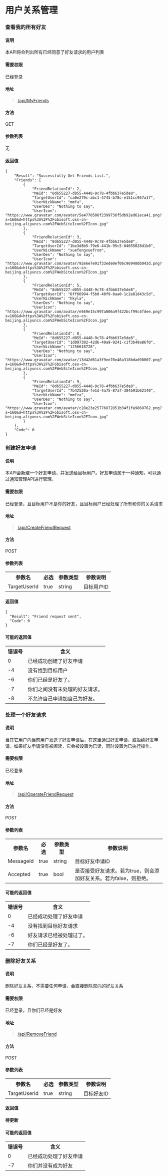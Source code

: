 ﻿# 用户关系管理

### 查看我的所有好友

#### 说明

本API将会列出所有已经同意了好友请求的用户列表

#### 需要权限

已经登录

#### 地址

>[/api/MyFriends](https://www.obisoft.com.cn/api/MyFriends)

#### 方法

GET

#### 参数列表

无

#### 返回值

	{
		"Result": "Successfully Get Friends List.",
		"Friends": [
			{
				"FriendRelationId": 2,
				"MeId": "8d655227-d055-4448-9c78-4fbb637e5de8",
				"TargetUserId": "ca0e279c-abc1-4745-b78c-e151cc957a17",
				"UserNickName": "mmfa",
				"UserDes": "Nothing to say",
				"UserIcon": "https://www.gravatar.com/avatar/5e4770506f2399736f5db92ed61eca41.png?s=160&d=https%3A%2F%2Fobisoft.oss-cn-beijing.aliyuncs.com%2FWebSiteIcon%2FIcon.jpg"
			},
			{
				"FriendRelationId": 3,
				"MeId": "8d655227-d055-4448-9c78-4fbb637e5de8",
				"TargetUserId": "1be3d8b5-79e6-441b-95c5-04655028d1b0",
				"UserNickName": "xuefengxuefrom",
				"UserDes": "Nothing to say",
				"UserIcon": "https://www.gravatar.com/avatar/92e6e7e91f33ede0ef06c969480b043d.png?s=160&d=https%3A%2F%2Fobisoft.oss-cn-beijing.aliyuncs.com%2FWebSiteIcon%2FIcon.jpg"
			},
			{
				"FriendRelationId": 5,
				"MeId": "8d655227-d055-4448-9c78-4fbb637e5de8",
				"TargetUserId": "6ff66994-f5b0-40f9-8aa0-1c2e81d43c5d",
				"UserNickName": "hkyla",
				"UserDes": "Nothing to say",
				"UserIcon": "https://www.gravatar.com/avatar/e569e15c997a006a9f422bcf99c4fdee.png?s=160&d=https%3A%2F%2Fobisoft.oss-cn-beijing.aliyuncs.com%2FWebSiteIcon%2FIcon.jpg"
			},
			{
				"FriendRelationId": 8,
				"MeId": "8d655227-d055-4448-9c78-4fbb637e5de8",
				"TargetUserId": "1d097302-42d6-49a9-9241-c1f3b49a86f0",
				"UserNickName": "1256618728",
				"UserDes": "Nothing to say",
				"UserIcon": "https://www.gravatar.com/avatar/13d42d61a3f9ee70e46a318bdad98007.png?s=160&d=https%3A%2F%2Fobisoft.oss-cn-beijing.aliyuncs.com%2FWebSiteIcon%2FIcon.jpg"
			},
			{
				"FriendRelationId": 9,
				"MeId": "8d655227-d055-4448-9c78-4fbb637e5de8",
				"TargetUserId": "7b42520a-fe1d-4a75-87a7-384b91b62140",
				"UserNickName": "mmfza",
				"UserDes": "Nothing to say",
				"UserIcon": "https://www.gravatar.com/avatar/c28e23e25776872851b34f1fa9868762.png?s=160&d=https%3A%2F%2Fobisoft.oss-cn-beijing.aliyuncs.com%2FWebSiteIcon%2FIcon.jpg"
			}
		],
		"Code": 0
	}

### 创建好友申请

#### 说明

本API会新建一个好友申请，并发送给目标用户。好友申请属于一种通知，可以通过通知管理API进行管理。

#### 需要权限

已经登录，且目标用户不是你的好友，且目标用户已经处理了所有和你的关系请求

#### 地址

>[/api/CreateFriendRequest](https://www.obisoft.com.cn/api/CreateFriendRequest)

#### 方法

POST

#### 参数列表

<table class="table table-bordered table-striped">
  <tbody>
	  <tr>
		<th>参数名</th>
		<th>必选</th>
		<th>参数类型</th>
		<th>参数说明</th>
	  </tr>
	  <tr>
		<td>TargetUserId</td>
		<td>true</td>
		<td>string</td>
		<td>目标用户ID</td>
	  </tr>
	</tbody>
</table>

#### 返回值

	{
	  "Result": "Friend request sent",
	  "Code": 0
	}

#### 可能的返回值

<table class="table table-bordered table-striped">
  <tbody>
	  <tr>
		<th>错误号</th>
		<th>含义</th>
	  </tr>
	  <tr>
		<td>0</td>
		<td>已经成功创建了好友申请</td>
	  </tr>
	  <tr>
		<td>-4</td>
		<td>没有找到目标用户</td>
	  </tr>
	  <tr>
		<td>-6</td>
		<td>你们已经是好友了。</td>
	  </tr>
	  <tr>
		<td>-7</td>
		<td>你们之间没有未处理的好友请求。</td>
	  </tr>
	  <tr>
		<td>-8</td>
		<td>不允许自己申请加自己为好友。</td>
	  </tr>
	</tbody>
</table>

### 处理一个好友请求

#### 说明

当其它用户向当前用户发送了好友申请后，在这里通过好友申请，或拒绝好友申请。如果好友申请没有被阅读，它会被设置为已读，同时设置为已执行操作。

#### 需要权限

已经登录

#### 地址

>[/api/OperateFriendRequest](https://www.obisoft.com.cn/api/OperateFriendRequest)

#### 方法

POST

#### 参数列表

<table class="table table-bordered table-striped">
  <tbody>
	  <tr>
		<th>参数名</th>
		<th>必选</th>
		<th>参数类型</th>
		<th>参数说明</th>
	  </tr>
	  <tr>
		<td>MessageId</td>
		<td>true</td>
		<td>string</td>
		<td>目标好友申请ID</td>
	  </tr>
	  <tr>
		<td>Accepted</td>
		<td>true</td>
		<td>bool</td>
		<td>是否接受好友请求。若为true，则会添加好友关系。若为false，则拒绝。</td>
	  </tr>
	</tbody>
</table>


#### 可能的返回值

<table class="table table-bordered table-striped">
  <tbody>
	  <tr>
		<th>错误号</th>
		<th>含义</th>
	  </tr>
	  <tr>
		<td>0</td>
		<td>已经成功处理了好友申请</td>
	  </tr>
	  <tr>
		<td>-4</td>
		<td>没有找到目标好友请求</td>
	  </tr>
	  <tr>
		<td>-6</td>
		<td>好友请求已经被处理过了。</td>
	  </tr>
	  <tr>
		<td>-7</td>
		<td>你们已经是好友了。</td>
	  </tr>
	</tbody>
</table>

### 删除好友关系

#### 说明

删除好友关系，不需要任何申请，会直接删除双向的好友关系

#### 需要权限

已经登录，且你们已经是好友

#### 地址 

>[/api/RemoveFriend](https://www.obisoft.com.cn/api/RemoveFriend)

#### 方法

POST

#### 参数列表

<table class="table table-bordered table-striped">
  <tbody>
	  <tr>
		<th>参数名</th>
		<th>必选</th>
		<th>参数类型</th>
		<th>参数说明</th>
	  </tr>
	  <tr>
		<td>TargetUserId</td>
		<td>true</td>
		<td>string</td>
		<td>目标好友ID</td>
	  </tr>
	</tbody>
</table>

#### 返回值

**待更新**

#### 可能的返回值

<table class="table table-bordered table-striped">
  <tbody>
	  <tr>
		<th>错误号</th>
		<th>含义</th>
	  </tr>
	  <tr>
		<td>0</td>
		<td>已经成功处理了好友申请</td>
	  </tr>
	  <tr>
		<td>-7</td>
		<td>你们并没有成为好友</td>
	  </tr>
	</tbody>
</table>